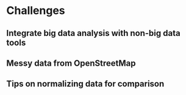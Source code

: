 # Challenges
## Integrate big data analysis with non-big data tools

## Messy data from OpenStreetMap

## Tips on normalizing data for comparison
